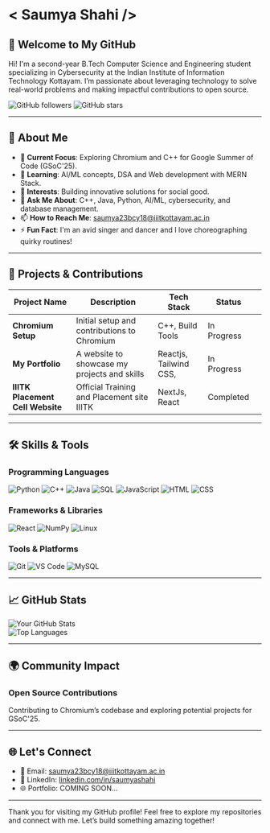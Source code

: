 # < Saumya Shahi />

## 👋 Welcome to My GitHub

Hi! I'm a second-year B.Tech Computer Science and Engineering student specializing in Cybersecurity at the Indian Institute of Information Technology Kottayam. I’m passionate about leveraging technology to solve real-world problems and making impactful contributions to open source.

![GitHub followers](https://img.shields.io/github/followers/your-username?style=social) ![GitHub stars](https://img.shields.io/github/stars/your-username?style=social)

---

## 🌟 About Me

- 🔭 **Current Focus**: Exploring Chromium and C++ for Google Summer of Code (GSoC'25).
- 🌱 **Learning**: AI/ML concepts, DSA and Web development with MERN Stack.
- 🎯 **Interests**: Building innovative solutions for social good.
- 💬 **Ask Me About**: C++, Java, Python, AI/ML, cybersecurity, and database management.
- 📫 **How to Reach Me**: [saumya23bcy18@iiitkottayam.ac.in](mailto:saumya23bcy18@iiitkottayam.ac.in)
- ⚡ **Fun Fact**: I'm an avid singer and dancer and I love choreographing quirky routines!

---

## 💼 Projects & Contributions

| Project Name                 | Description                                  | Tech Stack               | Status      |   |
| ---------------------------- | -------------------------------------------- | ------------------------ | ----------- | - |
| **Chromium Setup**           | Initial setup and contributions to Chromium  | C++, Build Tools         | In Progress |   |
| **My Portfolio**             | A website to showcase my projects and skills | Reactjs,  Tailwind CSS,  | In Progress |   |
| **IIITK Placement Cell Website** | Official Training and Placement site IIITK   | NextJs, React            | Completed   |   |

---

## 🛠️ Skills & Tools

### **Programming Languages**
![Python](https://img.shields.io/badge/Python-%2314354C.svg?style=for-the-badge&logo=python&logoColor=white)
![C++](https://img.shields.io/badge/C++-%2300599C.svg?style=for-the-badge&logo=c%2B%2B&logoColor=white)
![Java](https://img.shields.io/badge/Java-%23ED8B00.svg?style=for-the-badge&logo=java&logoColor=white)
![SQL](https://img.shields.io/badge/SQL-%23CC2927.svg?style=for-the-badge&logo=microsoft-sql-server&logoColor=white)
![JavaScript](https://img.shields.io/badge/JavaScript-%23F7DF1E.svg?style=for-the-badge&logo=javascript&logoColor=black)
![HTML](https://img.shields.io/badge/HTML-%23E34F26.svg?style=for-the-badge&logo=html5&logoColor=white)
![CSS](https://img.shields.io/badge/CSS-%231572B6.svg?style=for-the-badge&logo=css3&logoColor=white)


### **Frameworks & Libraries**
![React](https://img.shields.io/badge/React-%2361DAFB.svg?style=for-the-badge&logo=react&logoColor=black)
![NumPy](https://img.shields.io/badge/NumPy-%23013243.svg?style=for-the-badge&logo=numpy&logoColor=white)
![Linux](https://img.shields.io/badge/Linux-%23FCC624.svg?style=for-the-badge&logo=linux&logoColor=black)
<!---![TensorFlow](https://img.shields.io/badge/TensorFlow-%23FF6F00.svg?style=for-the-badge&logo=TensorFlow&logoColor=white)--->

### **Tools & Platforms**
![Git](https://img.shields.io/badge/Git-%23F05033.svg?style=for-the-badge&logo=git&logoColor=white)
![VS Code](https://img.shields.io/badge/VS%20Code-%23007ACC.svg?style=for-the-badge&logo=visual-studio-code&logoColor=white)
![MySQL](https://img.shields.io/badge/MySQL-%234479A1.svg?style=for-the-badge&logo=mysql&logoColor=white)

---

## 📈 GitHub Stats

![Your GitHub Stats](https://github-readme-stats.vercel.app/api?username=saumyashahi&show_icons=true&theme=radical)  
![Top Languages](https://github-readme-stats.vercel.app/api/top-langs/?username=saumyashahi&layout=compact&theme=radical)

---

## 🌍 Community Impact

### Open Source Contributions
Contributing to Chromium’s codebase and exploring potential projects for GSoC'25.

---

## 🌐 Let's Connect

- 📧 Email: [saumya23bcy18@iiitkottayam.ac.in](mailto:saumya23bcy18@iiitkottayam.ac.in)
- 💼 LinkedIn: [linkedin.com/in/saumyashahi](https://linkedin.com/in/saumyashahi)
- 🌐 Portfolio: COMING SOON...

---

Thank you for visiting my GitHub profile! Feel free to explore my repositories and connect with me. Let’s build something amazing together!




<!---
saumyashahi/saumyashahi is a ✨ special ✨ repository because its `README.md` (this file) appears on your GitHub profile.
You can click the Preview link to take a look at your changes.
--->
